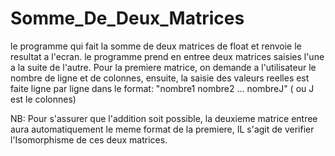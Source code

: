 # Somme_De_Deux_Matrices
le programme qui fait la somme de deux matrices de float et renvoie le resultat a l'ecran.
le programme prend en entree deux matrices saisies l'une a la suite de l'autre.
Pour la premiere matrice, on demande a l'utilisateur le nombre de ligne et de colonnes, ensuite,
  la saisie des valeurs reelles est faite ligne par ligne dans le format:
      "nombre1 nombre2 ... nombreJ" ( ou J est le colonnes)

NB: Pour s'assurer que l'addition soit possible, la deuxieme matrice entree aura automatiquement le meme format de la premiere, 
  IL s'agit de verifier l'Isomorphisme de ces deux matrices.
